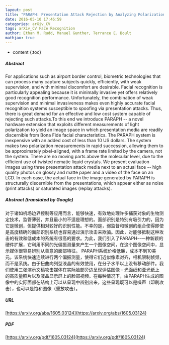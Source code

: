 ```yaml
---
layout: post
title: "PARAPH: Presentation Attack Rejection by Analyzing Polarization Hypotheses"
date: 2016-05-10 17:46:59
categories: arXiv_CV
tags: arXiv_CV Face Recognition
author: Ethan M. Rudd, Manuel Gunther, Terrance E. Boult
mathjax: true
---
```


* content
{:toc}

##### Abstract
For applications such as airport border control, biometric technologies that can process many capture subjects quickly, efficiently, with weak supervision, and with minimal discomfort are desirable. Facial recognition is particularly appealing because it is minimally invasive yet offers relatively good recognition performance. Unfortunately, the combination of weak supervision and minimal invasiveness makes even highly accurate facial recognition systems susceptible to spoofing via presentation attacks. Thus, there is great demand for an effective and low cost system capable of rejecting such attacks.To this end we introduce PARAPH -- a novel hardware extension that exploits different measurements of light polarization to yield an image space in which presentation media are readily discernible from Bona Fide facial characteristics. The PARAPH system is inexpensive with an added cost of less than 10 US dollars. The system makes two polarization measurements in rapid succession, allowing them to be approximately pixel-aligned, with a frame rate limited by the camera, not the system. There are no moving parts above the molecular level, due to the efficient use of twisted nematic liquid crystals. We present evaluation images using three presentation attack media next to an actual face -- high quality photos on glossy and matte paper and a video of the face on an LCD. In each case, the actual face in the image generated by PARAPH is structurally discernible from the presentations, which appear either as noise (print attacks) or saturated images (replay attacks).

##### Abstract (translated by Google)
对于诸如机场边界控制等应用而言，能够快速，有效地处理许多捕获对象的生物测定技术，监管薄弱，并且最小的不适是理想的。面部识别是特别有吸引力的，因为它是微创，但提供相对较好的识别性能。不幸的是，弱监督和微创的组合使得即使是高度精确的面部识别系统也容易通过演示攻击来欺骗。因此，对能够抵制这种攻击的有效和低成本的系统有很高的要求。为此，我们引入了PARAPH--一种新颖的硬件扩展，它利用不同的光偏振测量来产生一个图像空间，在这个图像空间中，显示媒体很容易辨别从善意的面部特征。 PARAPH系统价格低廉，成本不到10美元。该系统快速连续进行两个偏振测量，使得它们近似像素对齐，相机限制帧频，而不是系统。由于扭曲向列型液晶的有效使用，在分子水平以上没有移动部件。我们使用三张演示文稿攻击媒体在实际脸部旁边呈现评估图像 - 光面纸和亚光纸上的高质量照片以及液晶显示屏上的脸部视频。在每种情况下，由PARAPH生成的图像中的实际面部在结构上可以从呈现中辨别出来，这些呈现既可以是噪声（印刷攻击），也可以是饱和图像（重放攻击）。

##### URL
[https://arxiv.org/abs/1605.03124](https://arxiv.org/abs/1605.03124)

##### PDF
[https://arxiv.org/pdf/1605.03124](https://arxiv.org/pdf/1605.03124)

